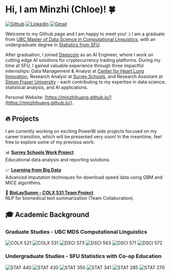 # Hi, I am Minzhi (Chloe)! 🍀 
[![Github](https://img.shields.io/badge/GitHub-MinzhiHuang-100000?style=flat&logo=github&logoColor=white)](https://github.com/MinzhiHuang)
[![LinkedIn](https://img.shields.io/badge/LinkedIn-Minzhi%20Huang-0077B5?style=flat&logo=linkedin&logoColor=white)](https://www.linkedin.com/in/minzhih/)
[![Gmail](https://img.shields.io/badge/Gmail-huangminzxx@gmail.com-D14836?style=flat&logo=gmail&logoColor=white)](mailto:huangminzxx@gmail.com)

Welcome to my Github page and I am happy to meet you! :) I am a graduate from [UBC Master of Data Science in Computational Linguistics](https://masterdatascience.ubc.ca/programs/computational-linguistics), with an undergraduate degree in [Statistics from SFU](https://www.sfu.ca/students/calendar/2025/spring/courses/stat.html).

After graduation, I joined [Deepcoin](https://www.deepcoin.com/) as an AI Engineer, where I work on cutting edge AI solutions for cryptocurrency trading platforms. During my time at SFU, I gained valuable experience through three impactful internships: Data Management & Analyst at [Center for Heart Lung Innovation](https://www.hli.ubc.ca/), Research Analyst at [Surrey Schools](https://www.surreyschools.ca/), and Research Assistant at [Simon Fraser University](https://www.sfu.ca/stat-actsci/undergraduate/all-undergrad/research/USRA-projects/USRA-2022/project-Stenning.html) - each contributing to my expertise in data science, statistical analysis, and AI applications.

Personal Website: [https://minzhihuang.github.io/](https://minzhihuang.github.io/).

## 🔥 Projects
I am currently working on exciting PowerBI side projects focused on my career transition, which will be presented very soon! In the meantime, feel free to explore some of my previous work:

📊 **[Surrey Schools Work Project](https://github.com/MinzhiHuang/Minzhi-Surrey-School-Report)**  
Educational data analysis and reporting solutions.

📈 **[Learning from Big Data](https://github.com/MinzhiHuang/STAT440-Project2)**  
Advanced imputation techniques for download speed data using GBM and MICE algorithms.

🧬 **[BioLaySumm - COLX 531 Team Project](https://github.com/MinzhiHuang/BioLaySumm)**  
NLP for biomedical text summarization (Team Collaboration).


## 🎓 Academic Background

### Graduate Studies - UBC MDS Computational Linguistics
![COLX 521](https://img.shields.io/badge/COLX%20521-Phonology%20&%20Morphology-4285F4?style=flat&logo=google-scholar&logoColor=white)
![COLX 531](https://img.shields.io/badge/COLX%20531-Text%20&%20Discourse%20Analysis-4285F4?style=flat&logo=google-scholar&logoColor=white)
![DSCI 573](https://img.shields.io/badge/DSCI%20573-Feature%20&%20Model%20Selection-FF6B6B?style=flat&logo=tensorflow&logoColor=white)
![DSCI 563](https://img.shields.io/badge/DSCI%20563-Unsupervised%20Learning-FF6B6B?style=flat&logo=tensorflow&logoColor=white)
![DSCI 571](https://img.shields.io/badge/DSCI%20571-Supervised%20Learning%20I-FF6B6B?style=flat&logo=scikit-learn&logoColor=white)
![DSCI 572](https://img.shields.io/badge/DSCI%20572-Supervised%20Learning%20II-FF6B6B?style=flat&logo=scikit-learn&logoColor=white)

### Undergraduate Studies - SFU Statistics with Co-op Education
![STAT 440](https://img.shields.io/badge/STAT%20440-Learning%20from%20Big%20Data-20B2AA?style=flat&logo=apache-spark&logoColor=white)
![STAT 430](https://img.shields.io/badge/STAT%20430-Statistical%20Design%20&%20Analysis-20B2AA?style=flat&logo=r-project&logoColor=white)
![STAT 350](https://img.shields.io/badge/STAT%20350-Bayesian%20Statistics-20B2AA?style=flat&logo=r-project&logoColor=white)
![STAT 341](https://img.shields.io/badge/STAT%20341-Biostatistics-20B2AA?style=flat&logo=r-project&logoColor=white)
![STAT 285](https://img.shields.io/badge/STAT%20285-Intermediate%20Probability-9370DB?style=flat&logo=wolfram&logoColor=white)
![STAT 270](https://img.shields.io/badge/STAT%20270-Introduction%20to%20Probability-9370DB?style=flat&logo=wolfram&logoColor=white)

